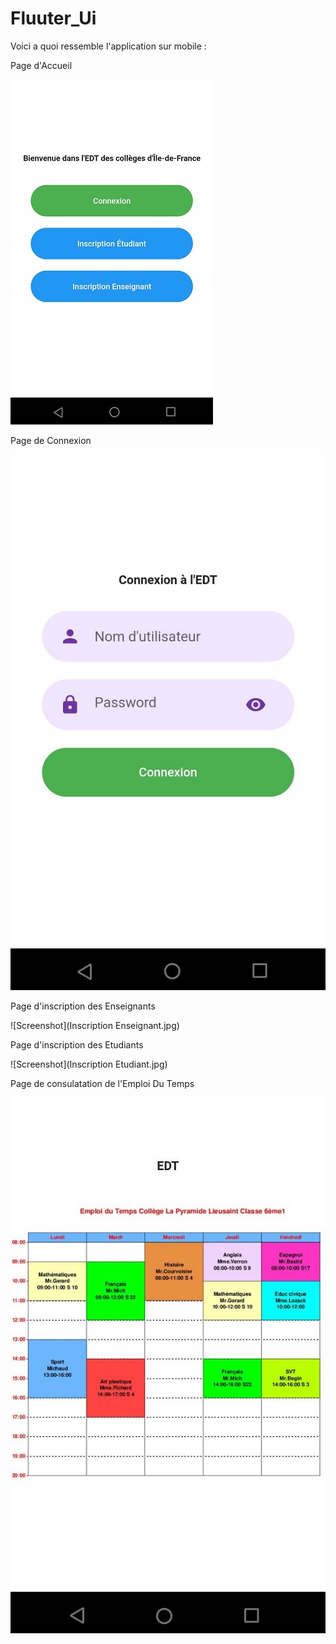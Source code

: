 # Fluuter_Ui

Voici a quoi ressemble l'application sur mobile : 


Page d'Accueil  

![Screenshot](Accueil.jpg)
 
 
 Page de Connexion 
 
 ![Screenshot](Connexion.jpg)


 Page d'inscription des Enseignants 
 
 ![Screenshot](Inscription Enseignant.jpg)
 
 
 Page d'inscription des Etudiants 
 
 ![Screenshot](Inscription Etudiant.jpg)
 
 
  Page de consulatation de l'Emploi Du Temps 
 
 ![Screenshot](EDT.jpg)
